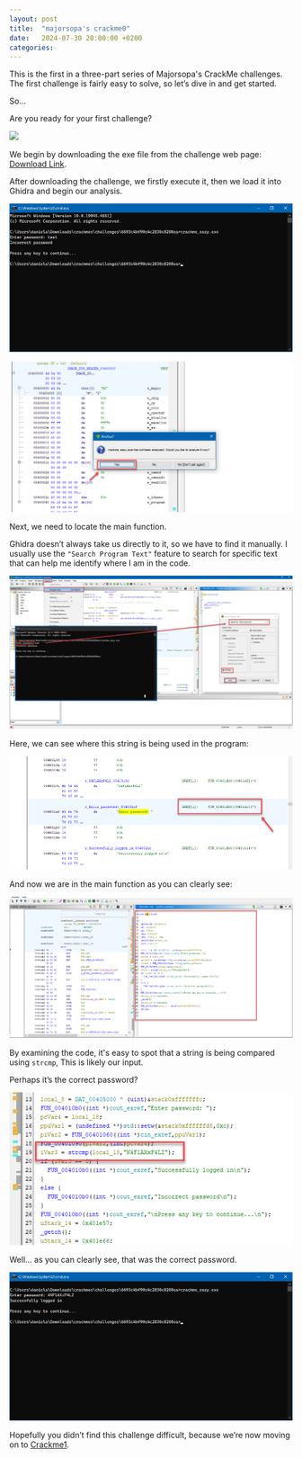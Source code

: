 ```yaml
---
layout: post
title:  "majorsopa's crackme0"
date:   2024-07-30 20:00:00 +0200
categories:
---
```


This is the first in a three-part series of Majorsopa's CrackMe challenges. The first challenge is fairly easy to solve, so let’s dive in and get started.

So...

Are you ready for your first challenge?

![](https://media2.giphy.com/media/v1.Y2lkPTc5MGI3NjExYnY4dGw0enpiMngyeGJmOGRqc3hicHlwa29oNWF3OGwyN3F3bnoybiZlcD12MV9pbnRlcm5hbF9naWZfYnlfaWQmY3Q9Zw/UoelmnMc7iOGsQ5HGT/giphy.webp)


We begin by downloading the exe file from the challenge web page:  [Download Link](https://crackmes.one/crackme/65446e720f4238b24302b41c).

After downloading the challenge, we firstly execute it, then we load it into Ghidra and begin our analysis.

![](/media/majorsopa's-crackme0/image1.png)

![](/media/majorsopa's-crackme0/image2.1.png)

Next, we need to locate the main function.

Ghidra doesn’t always take us directly to it, so we have to find it manually.
I usually use the `"Search Program Text"` feature to search for specific text that can help me identify where I am in the code.

![](/media/majorsopa's-crackme0/image2.2.png)

Here, we can see where this string is being used in the program:

![](/media/majorsopa's-crackme0/image2.3.png)

And now we are in the main function as you can clearly see:

![](/media/majorsopa's-crackme0/image2.png)

By examining the code, it's easy to spot that a string is being compared using `strcmp`, This is likely our input.

Perhaps it’s the correct password?

![](/media/majorsopa's-crackme0/image3.png)

Well... as you can clearly see, that was the correct password.

![](/media/majorsopa's-crackme0/image4.png)

Hopefully you didn’t find this challenge difficult, because we’re now moving on to [Crackme1](https://ab4y98.github.io/crackme1).